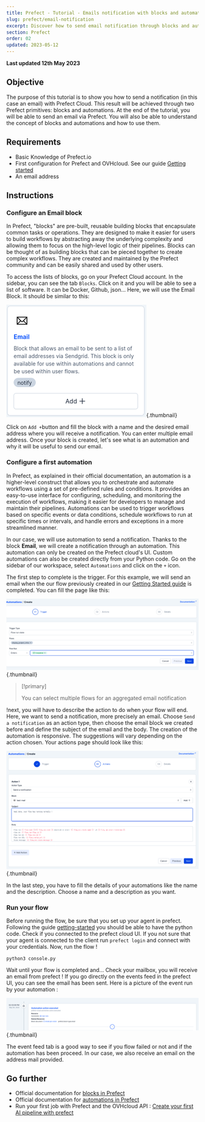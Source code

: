 ```yaml
---
title: Prefect - Tutorial - Emails notification with blocks and automations
slug: prefect/email-notification
excerpt: Discover how to send email notification through blocks and automations in Prefect Cloud
section: Prefect
order: 02
updated: 2023-05-12
---
```


**Last updated 12th May 2023**
 
## Objective

The purpose of this tutorial is to show you how to send a notification (in this case an email) with Prefect Cloud. This result will be achieved through two Prefect primitives: blocks and automations. At the end of the tutorial, you will be able to send an email via Prefect. You will also be able to understand the concept of blocks and automations and how to use them.  
 
## Requirements

- Basic Knowledge of Prefect.io
- First configuration for Prefect and OVHcloud. See our guide [Getting started](/pages/platform/integrations/prefect_guide_01_getting_started)
- An email address

## Instructions
 
### Configure an Email block

In Prefect, "blocks" are pre-built, reusable building blocks that encapsulate common tasks or operations. They are designed to make it easier for users to build workflows by abstracting away the underlying complexity and allowing them to focus on the high-level logic of their pipelines. Blocks can be thought of as building blocks that can be pieced together to create complex workflows. They are created and maintained by the Prefect community and can be easily shared and used by other users.

To access the lists of blocks, go on your Prefect Cloud account. In the sidebar, you can see the tab `Blocks`. Click on it and you will be able to see a list of software. It can be Docker, Github, json... Here, we will use the Email Block. It should be similar to this: 

![image](images/email_block.png){.thumbnail}

Click on `Add +`button and fill the block with a name and the desired email address where you will receive a notification. You can enter multiple email address. Once your block is created, let's see what is an automation and why it will be useful to send our email. 

### Configure a first automation

In Prefect, as explained in their official documentation, an automation is a higher-level construct that allows you to orchestrate and automate workflows using a set of pre-defined rules and conditions. It provides an easy-to-use interface for configuring, scheduling, and monitoring the execution of workflows, making it easier for developers to manage and maintain their pipelines. Automations can be used to trigger workflows based on specific events or data conditions, schedule workflows to run at specific times or intervals, and handle errors and exceptions in a more streamlined manner. 

In our case, we will use automation to send a notification. Thanks to the block **Email**, we will create a notification through an automation. This automation can only be created on the Prefect cloud's UI. Custom automations can also be created directly from your Python code. Go on the sidebar of our workspace, select `Automations` and click on the `+` icon. 

The first step to complete is the trigger. For this example, we will send an email when the our flow previously created in our [Getting Started guide](/pages/platform/integrations/prefect_guide_01_getting_started) is completed. You can fill the page like this:

![image](images/trigger.png){.thumbnail}

> [!primary]
>
> You can select multiple flows for an aggregated email notification
>

!next, you will have to describe the action to do when your flow  will end. Here, we want to send a notification, more precisely an email. Choose `Send a notification` as an action type, then choose the email block we created before and define the subject of the email and the body. The creation of the automation is responsive. The suggestions will vary depending on the action chosen. Your actions page should look like this: 

![image](images/actions.png){.thumbnail}

In the last step, you have to fill the details of your automations like the name and the description. Choose a name and a description as you want. 

### Run your flow

Before running the flow, be sure that you set up your agent in prefect. Following the guide [getting-started](/pages/platform/integrations/prefect_guide_01_getting_started) you should be able to have the python code. Check if you connected to the prefect cloud UI. If you not sure that your agent is connected to the client run `prefect login` and connect with your credentials. Now, run the flow !  

```console
python3 console.py
```

Wait until your flow is completed and... Check your mailbox, you will receive an email from prefect ! If you go directly on the events feed in the prefect UI, you can see the email has been sent. Here is a picture of the event run by your automation :

![image](images/result_email.png){.thumbnail}

The event feed tab is a good way to see if you flow failed or not and if the automation has been proceed. In our case, we also receive an email on the address mail provided. 

## Go further

- Official documentation for [blocks in Prefect](https://docs.prefect.io/concepts/blocks/)
- Official documentation for [automations in Prefect](https://docs.prefect.io/ui/automations/)
- Run your first job with Prefect and the OVHcloud API : [Create your first AI pipeline with prefect](/pages/platform/integrations/prefect_tuto_03_ai_pipeline)
